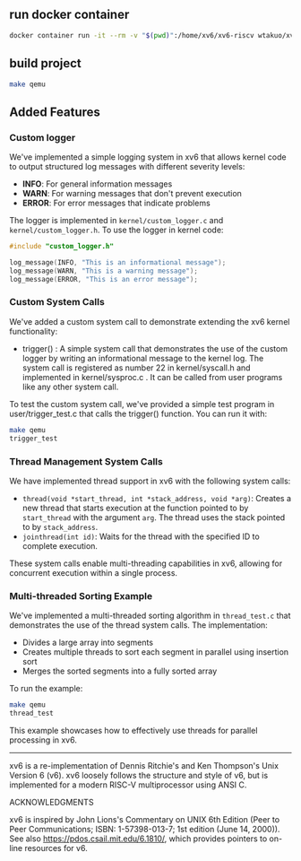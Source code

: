 ## run docker container

```bash
docker container run -it --rm -v "$(pwd)":/home/xv6/xv6-riscv wtakuo/xv6-env
```
## build project
```bash
make qemu
```

## Added Features

### Custom logger
We've implemented a simple logging system in xv6 that allows kernel code to output structured log messages with different severity levels:

- **INFO**: For general information messages
- **WARN**: For warning messages that don't prevent execution
- **ERROR**: For error messages that indicate problems

The logger is implemented in `kernel/custom_logger.c` and `kernel/custom_logger.h`. To use the logger in kernel code:

```c
#include "custom_logger.h"

log_message(INFO, "This is an informational message");
log_message(WARN, "This is a warning message");
log_message(ERROR, "This is an error message");
```

### Custom System Calls
We've added a custom system call to demonstrate extending the xv6 kernel functionality:

- trigger() : A simple system call that demonstrates the use of the custom logger by writing an informational message to the kernel log.
The system call is registered as number 22 in kernel/syscall.h and implemented in kernel/sysproc.c . It can be called from user programs like any other system call.

To test the custom system call, we've provided a simple test program in user/trigger_test.c that calls the trigger() function. You can run it with:
```bash
make qemu
trigger_test
```

### Thread Management System Calls
We have implemented thread support in xv6 with the following system calls:

- `thread(void *start_thread, int *stack_address, void *arg)`: Creates a new thread that starts execution at the function pointed to by `start_thread` with the argument `arg`. The thread uses the stack pointed to by `stack_address`.
- `jointhread(int id)`: Waits for the thread with the specified ID to complete execution.

These system calls enable multi-threading capabilities in xv6, allowing for concurrent execution within a single process.

### Multi-threaded Sorting Example
We've implemented a multi-threaded sorting algorithm in `thread_test.c` that demonstrates the use of the thread system calls. The implementation:

- Divides a large array into segments
- Creates multiple threads to sort each segment in parallel using insertion sort
- Merges the sorted segments into a fully sorted array

To run the example:
```bash
make qemu
thread_test
```

This example showcases how to effectively use threads for parallel processing in xv6.

---

xv6 is a re-implementation of Dennis Ritchie's and Ken Thompson's Unix
Version 6 (v6).  xv6 loosely follows the structure and style of v6,
but is implemented for a modern RISC-V multiprocessor using ANSI C.

ACKNOWLEDGMENTS

xv6 is inspired by John Lions's Commentary on UNIX 6th Edition (Peer
to Peer Communications; ISBN: 1-57398-013-7; 1st edition (June 14,
2000)).  See also https://pdos.csail.mit.edu/6.1810/, which provides
pointers to on-line resources for v6.        